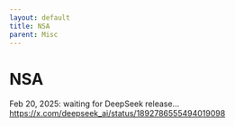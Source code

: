 ```yaml
---
layout: default
title: NSA
parent: Misc
---
```

# NSA

Feb 20, 2025: waiting for DeepSeek release... https://x.com/deepseek_ai/status/1892786555494019098

